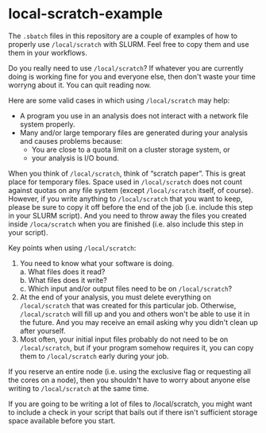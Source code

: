 # local-scratch-example
The `.sbatch` files in this repository are a couple of examples of how to properly use `/local/scratch` with SLURM. Feel free to copy them and use them in your workflows.

Do you really need to use `/local/scratch`? If whatever you are currently doing is working fine for you and everyone else, then don't waste your time worryng about it. You can quit reading now.

Here are some valid cases in which using `/local/scratch` may help:

* A program you use in an analysis does not interact with a network file system properly.
* Many and/or large temporary files are generated during your analysis and causes problems because:
   * You are close to a quota limit on a cluster storage system, or
   * your analysis is I/O bound.

When you think of `/local/scratch`, think of “scratch paper”. This is great place for temporary files. Space used in `/local/scratch` does not count against quotas on any file system (except `/local/scratch` itself, of course). However, if you write anything to `/local/scratch` that you want to keep, please be sure to copy it off before the end of the job (i.e. include this step in your SLURM script). And you need to throw away the files you created inside `/loca/scratch` when you are finished (i.e. also include this step in your script).

Key points when using `/local/scratch`:

1. You need to know what your software is doing.  
    a. What files does it read?  
    b. What files does it write?  
    c. Which input and/or output files need to be on `/local/scratch`?  
2. At the end of your analysis, you must delete everything on `/local/scratch` that was created for this particular job. Otherwise, `/local/scratch` will fill up and you and others won't be able to use it in the future. And you may receive an email asking why you didn't clean up after yourself. 
3. Most often, your initial input files probably do not need to be on `/local/scratch`, but if your program somehow requires it, you can copy them to `/local/scratch` early during your job.

If you reserve an entire node (i.e. using the exclusive flag or requesting all the cores on a node), then you shouldn't have to worry about anyone else writing to `/local/scratch` at the same time. 

If you are going to be writing a lot of files to /local/scratch, you might want to include a check in your script that bails out if there isn't sufficient storage space available before you start. 
